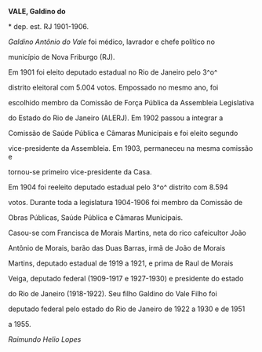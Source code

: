 **VALE, Galdino do**



\* dep. est. RJ 1901-1906.



*Galdino Antônio do Vale* foi médico, lavrador e chefe político no

município de Nova Friburgo (RJ).



Em 1901 foi eleito deputado estadual no Rio de Janeiro pelo 3^o^

distrito eleitoral com 5.004 votos. Empossado no mesmo ano, foi

escolhido membro da Comissão de Força Pública da Assembleia Legislativa

do Estado do Rio de Janeiro (ALERJ). Em 1902 passou a integrar a

Comissão de Saúde Pública e Câmaras Municipais e foi eleito segundo

vice-presidente da Assembleia. Em 1903, permaneceu na mesma comissão e

tornou-se primeiro vice-presidente da Casa.



Em 1904 foi reeleito deputado estadual pelo 3^o^ distrito com 8.594

votos. Durante toda a legislatura 1904-1906 foi membro da Comissão de

Obras Públicas, Saúde Pública e Câmaras Municipais.



Casou-se com Francisca de Morais Martins, neta do rico cafeicultor João

Antônio de Morais, barão das Duas Barras, irmã de João de Morais

Martins, deputado estadual de 1919 a 1921, e prima de Raul de Morais

Veiga, deputado federal (1909-1917 e 1927-1930) e presidente do estado

do Rio de Janeiro (1918-1922). Seu filho Galdino do Vale Filho foi

deputado federal pelo estado do Rio de Janeiro de 1922 a 1930 e de 1951

a 1955.



*Raimundo Helio Lopes*



